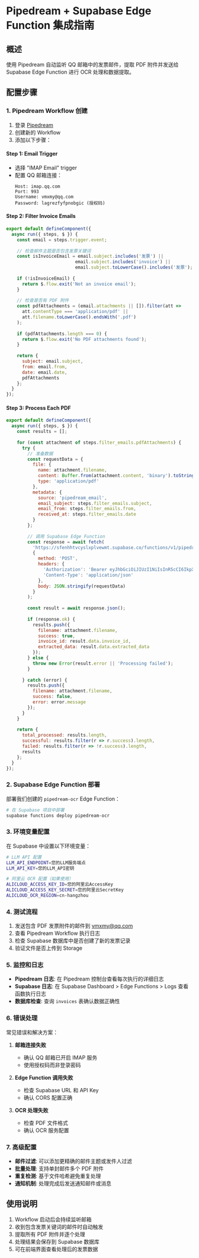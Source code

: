 # Pipedream + Supabase Edge Function 集成指南

## 概述
使用 Pipedream 自动监听 QQ 邮箱中的发票邮件，提取 PDF 附件并发送给 Supabase Edge Function 进行 OCR 处理和数据提取。

## 配置步骤

### 1. Pipedream Workflow 创建

1. 登录 [Pipedream](https://pipedream.com)
2. 创建新的 Workflow
3. 添加以下步骤：

#### Step 1: Email Trigger
- 选择 "IMAP Email" trigger
- 配置 QQ 邮箱连接：
  ```
  Host: imap.qq.com
  Port: 993
  Username: vmxmy@qq.com
  Password: lagrezfyfpnobgic (授权码)
  ```

#### Step 2: Filter Invoice Emails
```javascript
export default defineComponent({
  async run({ steps, $ }) {
    const email = steps.trigger.event;
    
    // 检查邮件主题是否包含发票关键词
    const isInvoiceEmail = email.subject.includes('发票') || 
                          email.subject.includes('invoice') ||
                          email.subject.toLowerCase().includes('发票');
    
    if (!isInvoiceEmail) {
      return $.flow.exit('Not an invoice email');
    }
    
    // 检查是否有 PDF 附件
    const pdfAttachments = (email.attachments || []).filter(att => 
      att.contentType === 'application/pdf' || 
      att.filename.toLowerCase().endsWith('.pdf')
    );
    
    if (pdfAttachments.length === 0) {
      return $.flow.exit('No PDF attachments found');
    }
    
    return {
      subject: email.subject,
      from: email.from,
      date: email.date,
      pdfAttachments
    };
  }
});
```

#### Step 3: Process Each PDF
```javascript
export default defineComponent({
  async run({ steps, $ }) {
    const results = [];
    
    for (const attachment of steps.filter_emails.pdfAttachments) {
      try {
        // 准备数据
        const requestData = {
          file: {
            name: attachment.filename,
            content: Buffer.from(attachment.content, 'binary').toString('base64'),
            type: 'application/pdf'
          },
          metadata: {
            source: 'pipedream_email',
            email_subject: steps.filter_emails.subject,
            email_from: steps.filter_emails.from,
            received_at: steps.filter_emails.date
          }
        };
        
        // 调用 Supabase Edge Function
        const response = await fetch(
          'https://sfenhhtvcyslxplvewmt.supabase.co/functions/v1/pipedream-ocr',
          {
            method: 'POST',
            headers: {
              'Authorization': 'Bearer eyJhbGciOiJIUzI1NiIsInR5cCI6IkpXVCJ9.eyJpc3MiOiJzdXBhYmFzZSIsInJlZiI6InNmZW5oaHR2Y3lzbHhwbHZld210Iiwicm9sZSI6ImFub24iLCJpYXQiOjE3NTEyNjU4NjAsImV4cCI6MjA2Njg0MTg2MH0.ie2o7HgekEV4FaLjEpFx30KShRh2P-u0XnSQRjH1uwE',
              'Content-Type': 'application/json'
            },
            body: JSON.stringify(requestData)
          }
        );
        
        const result = await response.json();
        
        if (response.ok) {
          results.push({
            filename: attachment.filename,
            success: true,
            invoice_id: result.data.invoice_id,
            extracted_data: result.data.extracted_data
          });
        } else {
          throw new Error(result.error || 'Processing failed');
        }
        
      } catch (error) {
        results.push({
          filename: attachment.filename,
          success: false,
          error: error.message
        });
      }
    }
    
    return {
      total_processed: results.length,
      successful: results.filter(r => r.success).length,
      failed: results.filter(r => !r.success).length,
      results
    };
  }
});
```

### 2. Supabase Edge Function 部署

部署我们创建的 `pipedream-ocr` Edge Function：

```bash
# 在 Supabase 项目中部署
supabase functions deploy pipedream-ocr
```

### 3. 环境变量配置

在 Supabase 中设置以下环境变量：

```bash
# LLM API 配置
LLM_API_ENDPOINT=您的LLM服务端点
LLM_API_KEY=您的LLM_API密钥

# 阿里云 OCR 配置（如果使用）
ALICLOUD_ACCESS_KEY_ID=您的阿里云AccessKey
ALICLOUD_ACCESS_KEY_SECRET=您的阿里云SecretKey
ALICLOUD_OCR_REGION=cn-hangzhou
```

### 4. 测试流程

1. 发送包含 PDF 发票附件的邮件到 vmxmy@qq.com
2. 查看 Pipedream Workflow 执行日志
3. 检查 Supabase 数据库中是否创建了新的发票记录
4. 验证文件是否上传到 Storage

### 5. 监控和日志

- **Pipedream 日志**: 在 Pipedream 控制台查看每次执行的详细日志
- **Supabase 日志**: 在 Supabase Dashboard > Edge Functions > Logs 查看函数执行日志
- **数据库检查**: 查询 `invoices` 表确认数据正确性

### 6. 错误处理

常见错误和解决方案：

1. **邮箱连接失败**
   - 确认 QQ 邮箱已开启 IMAP 服务
   - 使用授权码而非登录密码

2. **Edge Function 调用失败**
   - 检查 Supabase URL 和 API Key
   - 确认 CORS 配置正确

3. **OCR 处理失败**
   - 检查 PDF 文件格式
   - 确认 OCR 服务配置

### 7. 高级配置

- **邮件过滤**: 可以添加更精确的邮件主题或发件人过滤
- **批量处理**: 支持单封邮件多个 PDF 附件
- **重复检测**: 基于文件哈希避免重复处理
- **通知机制**: 处理完成后发送通知邮件或消息

## 使用说明

1. Workflow 启动后会持续监听邮箱
2. 收到包含发票关键词的邮件时自动触发
3. 提取所有 PDF 附件并逐个处理
4. 处理结果会保存到 Supabase 数据库
5. 可在前端界面查看处理后的发票数据